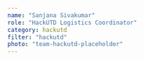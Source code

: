 ```yaml
---
name: "Sanjana Sivakumar"
role: "HackUTD Logistics Coordinator"
category: hackutd
filter: "hackutd"
photo: "team-hackutd-placeholder"
---
```

